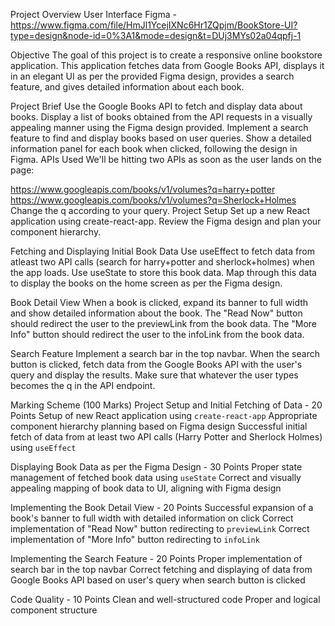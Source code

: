 Project Overview
User Interface
Figma - https://www.figma.com/file/HmJl1YcejIXNc6Hr1ZQpjm/BookStore-UI?type=design&node-id=0%3A1&mode=design&t=DUj3MYs02a04qpfj-1

Objective
The goal of this project is to create a responsive online bookstore application. This application fetches data from Google Books API, displays it in an elegant UI as per the provided Figma design, provides a search feature, and gives detailed information about each book.

Project Brief
Use the Google Books API to fetch and display data about books.
Display a list of books obtained from the API requests in a visually appealing manner using the Figma design provided.
Implement a search feature to find and display books based on user queries.
Show a detailed information panel for each book when clicked, following the design in Figma.
APIs Used
We'll be hitting two APIs as soon as the user lands on the page:

https://www.googleapis.com/books/v1/volumes?q=harry+potter
https://www.googleapis.com/books/v1/volumes?q=Sherlock+Holmes
Change the q according to your query.
Project Setup
Set up a new React application using create-react-app.
Review the Figma design and plan your component hierarchy.

Fetching and Displaying Initial Book Data
Use useEffect to fetch data from atleast two API calls (search for harry+potter and sherlock+holmes) when the app loads.
Use useState to store this book data.
Map through this data to display the books on the home screen as per the Figma design.

Book Detail View
When a book is clicked, expand its banner to full width and show detailed information about the book.
The "Read Now" button should redirect the user to the previewLink from the book data.
The "More Info" button should redirect the user to the infoLink from the book data.

Search Feature
Implement a search bar in the top navbar.
When the search button is clicked, fetch data from the Google Books API with the user's query and display the results. Make sure that whatever the user types becomes the q in the API endpoint.

Marking Scheme (100 Marks)
Project Setup and Initial Fetching of Data - 20 Points
Setup of new React application using `create-react-app`
Appropriate component hierarchy planning based on Figma design
Successful initial fetch of data from at least two API calls (Harry Potter and Sherlock Holmes) using `useEffect`

Displaying Book Data as per the Figma Design - 30 Points
Proper state management of fetched book data using `useState`
Correct and visually appealing mapping of book data to UI, aligning with Figma design

Implementing the Book Detail View - 20 Points
Successful expansion of a book's banner to full width with detailed information on click
Correct implementation of "Read Now" button redirecting to `previewLink`
Correct implementation of "More Info" button redirecting to `infoLink`

Implementing the Search Feature - 20 Points
Proper implementation of search bar in the top navbar
Correct fetching and displaying of data from Google Books API based on user's query when search button is clicked

Code Quality - 10 Points
Clean and well-structured code
Proper and logical component structure